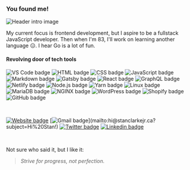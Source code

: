 ### You found me!

![Header intro image](https://user-images.githubusercontent.com/57962165/113486056-db3e1080-947e-11eb-9a3a-32574160acfd.png?raw=true)

My current focus is frontend development, but I aspire to be a fullstack JavaScript developer. Then when I'm 83, I'll work on learning another language 😑. I hear Go is a lot of fun.

#### Revolving door of tech tools

![VS Code badge](https://img.shields.io/badge/-VS%20Code-007acc?style=for-the-badge&logo=Visual-Studio-Code&logoColor=white)
![HTML badge](https://img.shields.io/badge/-HTML-e34f26?style=for-the-badge&logo=HTML5&logoColor=white)
![CSS badge](https://img.shields.io/badge/-CSS-1572b6?style=for-the-badge&logo=CSS3&logoColor=white)
![JavaScript badge](https://img.shields.io/badge/-JavaScript-f7df1e?style=for-the-badge&logo=JavaScript&logoColor=black)
![Markdown badge](https://img.shields.io/badge/-Markdown-000?style=for-the-badge&logo=Markdown&logoColor=white)
![Gatsby badge](https://img.shields.io/badge/-Gatsby-663399?style=for-the-badge&logo=Gatsby&logoColor=white)
![React badge](https://img.shields.io/badge/-React-61dafb?style=for-the-badge&logo=React&logoColor=black)
![GraphQL badge](https://img.shields.io/badge/-Graph%20QL-e10098?style=for-the-badge&logo=GraphQL&logoColor=white)
![Netlify badge](https://img.shields.io/badge/-Netlify-00c7b7?style=for-the-badge&logo=Netlify&logoColor=white)
![Node.js badge](https://img.shields.io/badge/-Node.js-339933?style=for-the-badge&logo=Node.js&logoColor=white)
![Yarn badge](https://img.shields.io/badge/-Yarn-2c8ebb?style=for-the-badge&logo=Yarn&logoColor=white)
![Linux badge](https://img.shields.io/badge/-Linux-fcc624?style=for-the-badge&logo=Linux&logoColor=black)
![MariaDB badge](https://img.shields.io/badge/-MariaDB-003545?style=for-the-badge&logo=MariaDB&logoColor=white)
![NGINX badge](https://img.shields.io/badge/-NGINX-009369?style=for-the-badge&logo=NGINX&logoColor=white)
![WordPress badge](https://img.shields.io/badge/-WordPress-21759b?style=for-the-badge&logo=WordPress&logoColor=white)
![Shopify badge](https://img.shields.io/badge/-Shopify-7ab55c?style=for-the-badge&logo=Shopify&logoColor=white)
![GitHub badge](https://img.shields.io/badge/-GitHub-181717?style=for-the-badge&logo=GitHub&logoColor=white)

<br/>

[![Website badge](https://img.shields.io/badge/-stanclarkejr.ca-4285f4?style=social&logo=Google-Chrome&link=https://stanclarkejr.ca)](https://stanclarkejr.ca)
[![Gmail badge](https://img.shields.io/badge/-hi-ea4335?style=social&logo=Gmail&link=mailto:hi@stanclarkejr.ca?subject=Hi%20Stan!)](mailto:hi@stanclarkejr.ca?subject=Hi%20Stan!)
[![Twitter badge](https://img.shields.io/badge/-@stanclarkejr-1ca0f1?style=social&logo=twitter&link=https://twitter.com/stanclarkejr)](https://twitter.com/stanclarkejr)
[![Linkedin badge](https://img.shields.io/badge/-Stan%20Clarke%2C%20Jr.-blue?style=social&logo=Linkedin&link=https://www.linkedin.com/in/stan-clarke-jr/)](https://www.linkedin.com/in/stan-clarke-jr/)

<br/>

Not sure who said it, but I like it:

> *Strive for progress, not perfection.*
